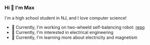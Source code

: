 ### Hi 👋 I'm Max

I'm a high school student in NJ, and I love computer science!

- 🔭 Currently, I'm working on two-wheeld self-balancing robot: [repo](https://github.com/AgentMax05/piSelfBalancingBot)
- 🔎 Currently, I'm interested in electrical engineering
- 🌱 Currently, I'm learning more about electricity and magnetism
